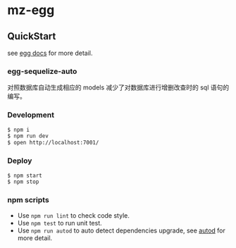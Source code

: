 # mz-egg


## QuickStart

<!-- add docs here for user -->

see [egg docs][egg] for more detail.
### egg-sequelize-auto
对照数据库自动生成相应的 models 减少了对数据库进行增删改查时的 sql 语句的编写。

### Development

```bash
$ npm i
$ npm run dev
$ open http://localhost:7001/
```

### Deploy

```bash
$ npm start
$ npm stop
```

### npm scripts

- Use `npm run lint` to check code style.
- Use `npm test` to run unit test.
- Use `npm run autod` to auto detect dependencies upgrade, see [autod](https://www.npmjs.com/package/autod) for more detail.


[egg]: https://eggjs.org